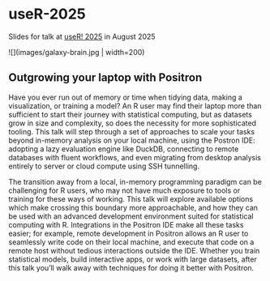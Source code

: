 # useR-2025

Slides for talk at [useR! 2025](https://user2025.r-project.org/program/in-person/) in August 2025

![](images/galaxy-brain.jpg | width=200)

## Outgrowing your laptop with Positron

Have you ever run out of memory or time when tidying data, making a visualization, or training a model? An R user may find their laptop more than sufficient to start their journey with statistical computing, but as datasets grow in size and complexity, so does the necessity for more sophisticated tooling. This talk will step through a set of approaches to scale your tasks beyond in-memory analysis on your local machine, using the Postron IDE: adopting a lazy evaluation engine like DuckDB, connecting to remote databases with fluent workflows, and even migrating from desktop analysis entirely to server or cloud compute using SSH tunnelling. 

The transition away from a local, in-memory programming paradigm can be challenging for R users, who may not have much exposure to tools or training for these ways of working. This talk will explore available options which make crossing this boundary more approachable, and how they can be used with an advanced development environment suited for statistical computing with R. Integrations in the Positron IDE make all these tasks easier; for example, remote development in Positron allows an R user to seamlessly write code on their local machine, and execute that code on a remote host without tedious interactions outside the IDE. Whether you train statistical models, build interactive apps, or work with large datasets, after this talk you’ll walk away with techniques for doing it better with Positron.
